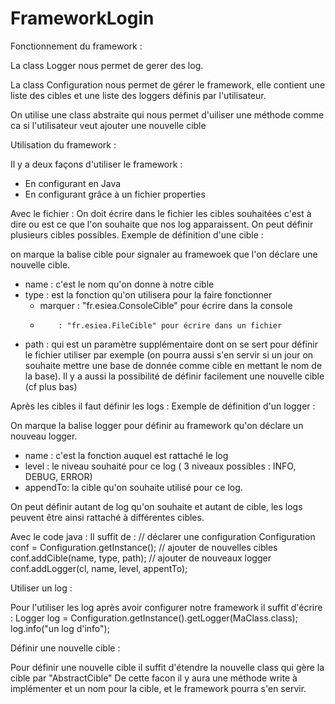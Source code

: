 # FrameworkLogin

Fonctionnement du framework : 

La class Logger nous permet de gerer des log.

La class Configuration nous permet de gérer le framework, elle contient une liste des cibles et une liste des loggers définis par l'utilisateur.

On utilise une class abstraite qui nous permet d'uiliser une méthode comme ca si l'utilisateur veut ajouter une nouvelle cible


Utilisation du framework : 

Il y a deux façons d'utiliser le framework :
  - En configurant en Java
  - En configurant grâce à un fichier properties

Avec le fichier : 
On doit écrire dans le fichier les cibles souhaitées c'est à dire ou est ce que l'on souhaite que nos log apparaissent. 
On peut définir plusieurs cibles possibles.
Exemple de définition d'une cible : 
<cible name=Console type=fr.esiea.ConsoleCible />
<cible name=File type=fr.esiea.FileCible path=""/>

on marque la balise cible pour signaler au framewoek que l'on déclare une nouvelle cible.
- name : c'est le nom qu'on donne à notre cible
- type : est la fonction qu'on utilisera pour la faire fonctionner 
    - marquer : "fr.esiea.ConsoleCible"  pour écrire dans la console 
    -         : "fr.esiea.FileCible" pour écrire dans un fichier
- path : qui est un paramètre supplémentaire dont on se sert pour définir le fichier utiliser par exemple (on pourra aussi s'en servir si un jour on souhaite mettre une base de donnée comme cible en mettant le nom de la base).
Il y a aussi la possibilité de définir facilement une nouvelle cible (cf plus bas)

Après les cibles il faut définir les logs :
Exemple de définition d'un logger : 
<logger name=fr.esiea.Main level=INFO appendTo=Console />

On marque la balise logger pour définir au framework qu'on déclare un nouveau logger.
- name : c'est la fonction auquel est rattaché le log
- level : le niveau souhaité pour ce log ( 3 niveaux possibles : INFO, DEBUG, ERROR)
-  appendTo: la cible qu'on souhaite utilisé pour ce log.

On peut définir autant de log qu'on souhaite et autant de cible, les logs peuvent être ainsi rattaché à différentes cibles.

Avec le code java :
Il suffit de :
// déclarer une configuration
Configuration conf = Configuration.getInstance();
// ajouter de nouvelles cibles
conf.addCible(name, type, path);
// ajouter de nouveaux logger
conf.addLogger(cl, name, level, appentTo);

Utiliser un log :

Pour l'utiliser les log après avoir configurer notre framework il suffit d'écrire : 
    Logger log = Configuration.getInstance().getLogger(MaClass.class);
		log.info("un log d'info");
		
		
Définir une nouvelle cible :

Pour définir une nouvelle cible il suffit d'étendre la nouvelle class qui gère la cible par "AbstractCible"
De cette facon il y aura une méthode write à implémenter et un nom pour la cible, et le framework pourra s'en servir.

